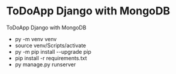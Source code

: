 # ToDoApp Django with MongoDB
ToDoApp Django with MongoDB

- py -m venv venv
- source venv/Scripts/activate
- py -m pip install --upgrade pip
- pip install -r requirements.txt
- py manage.py runserver
